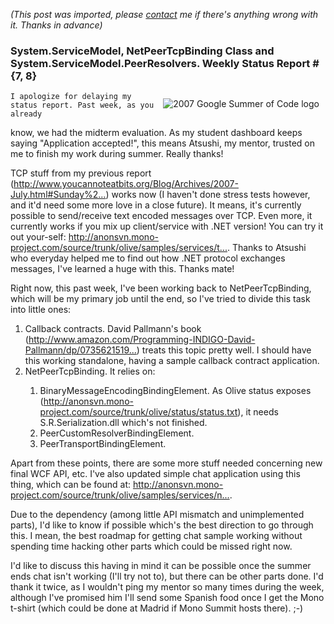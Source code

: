 *(This post was imported, please [contact](/#/contact) me if there's anything wrong with it. Thanks in advance)*

<div class="entry-body">
<h3>System.ServiceModel, NetPeerTcpBinding Class and System.ServiceModel.PeerResolvers. Weekly Status Report #{7, 8}</h3>
<p>
	<img alt="2007 Google Summer of Code logo" src="http://code.google.com/soc/gsoclogo07web.gif" style="border: 0px none ; padding: 10px;" align="right">

	I apologize for delaying my status report. Past week, as you already
know, we had the midterm evaluation. As my student dashboard keeps
saying "Application accepted!", this means Atsushi, my mentor, trusted
on me to finish my work during summer. Really thanks!
</p>
<p>
	TCP stuff from my previous report
(<a target="_blank" rel="nofollow" href="http://www.youcannoteatbits.org/Blog/Archives/2007-July.html#Sunday%2c+July+08%2c+2007">http://www.youcannoteatbits.org/Blog/Archives/2007-July.html#Sunday%2...</a>)
works now (I haven't done stress tests however, and it'd need some
more love in a close future). It means, it's currently possible to
send/receive text encoded messages over TCP. Even more, it currently
works if you mix up client/service with .NET version! You can try it
out your-self: <a target="_blank" rel="nofollow" href="http://anonsvn.mono-project.com/source/trunk/olive/samples/services/tcp-transport-binding-element/">http://anonsvn.mono-project.com/source/trunk/olive/samples/services/t...</a>.
Thanks to Atsushi who everyday helped me to find out how .NET protocol
exchanges messages, I've learned a huge with this. Thanks mate!
</p>
<p>
	Right now, this past week, I've been working back to
NetPeerTcpBinding, which will be my primary job until the end, so I've
tried to divide this task into little ones:
	<ol>
		<li>Callback contracts. David Pallmann's book
(<a target="_blank" rel="nofollow" href="http://www.amazon.com/Programming-INDIGO-David-Pallmann/dp/0735621519/ref=pd_bbs_sr_1/104-7489901-8089518?ie=UTF8&amp;s=books&amp;qid=1185115496&amp;sr=8-1">http://www.amazon.com/Programming-INDIGO-David-Pallmann/dp/0735621519...</a>)
treats this topic pretty well. I should have this working standalone,
having a sample callback contract application.</li>
		<li>NetPeerTcpBinding. It relies on:</li>
		<ol>
			<li>BinaryMessageEncodingBindingElement. As Olive status exposes
(<a target="_blank" rel="nofollow" href="http://anonsvn.mono-project.com/source/trunk/olive/status/status.txt">http://anonsvn.mono-project.com/source/trunk/olive/status/status.txt</a>),
it needs S.R.Serialization.dll which's not finished.</li>
			<li>PeerCustomResolverBindingElement.</li>
			<li>PeerTransportBindingElement.</li>
		</ol>
	</ol>
</p>
<p>
	Apart from these points, there are some more stuff needed concerning
new final WCF API, etc. I've also updated simple chat application
using this thing, which can be found at:
<a target="_blank" rel="nofollow" href="http://anonsvn.mono-project.com/source/trunk/olive/samples/services/net-peer-tcp-binding-chat/">http://anonsvn.mono-project.com/source/trunk/olive/samples/services/n...</a>.
</p>
<p>
	Due to the dependency (among little API mismatch and unimplemented
parts), I'd like to know if possible which's the best direction to go
through this. I mean, the best roadmap for getting chat sample working
without spending time hacking other parts which could be missed right
now.
</p>
<p>
	I'd like to discuss this having in mind it can be possible once the
summer ends chat isn't working (I'll try not to), but there can be
other parts done. I'd thank it twice, as I wouldn't ping my mentor so
many times during the week, although I've promised him I'll send some
Spanish food once I get the Mono t-shirt (which could be done at
Madrid if Mono Summit hosts there). ;-)
</p>
</div>
